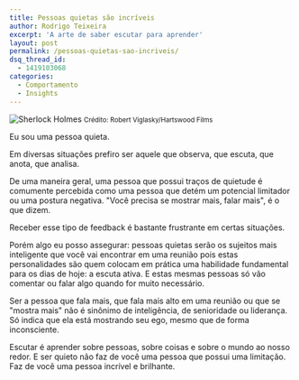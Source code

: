 ```yaml
---
title: Pessoas quietas são incríveis
author: Rodrigo Teixeira
excerpt: 'A arte de saber escutar para aprender'
layout: post
permalink: /pessoas-quietas-sao-incriveis/
dsq_thread_id:
  - 1419103068
categories:
  - Comportamento
  - Insights
---
```



![Sherlock Holmes](https://media.npr.org/assets/img/2014/11/03/sh3_3_3_wide-e9d45fe8f843df5ac1eaaef86b3bb487d7acfc36-s800-c85.jpg#responsive "Sherlock Holmes")
<small>Crédito: Robert Viglasky/Hartswood Films</small>

Eu sou uma pessoa quieta. 

Em diversas situações prefiro ser aquele que observa, que escuta, que anota, que analisa. 

De uma maneira geral, uma pessoa que possui traços de quietude é comumente percebida como uma pessoa que detém um potencial limitador ou uma postura negativa. "Você precisa se mostrar mais, falar mais", é o que dizem. 

Receber esse tipo de feedback é bastante frustrante em certas situações. 

Porém algo eu posso assegurar: pessoas quietas serão os sujeitos mais inteligente que você vai encontrar em uma reunião pois estas personalidades são quem colocam em prática uma habilidade fundamental para os dias de hoje: a escuta ativa. E estas mesmas pessoas só vão comentar ou falar algo quando for muito necessário. 

Ser a pessoa que fala mais, que fala mais alto em uma reunião ou que se "mostra mais" não é sinônimo de inteligência, de senioridade ou liderança. Só indica que ela está mostrando seu ego, mesmo que de forma inconsciente. 

Escutar é aprender sobre pessoas, sobre coisas e sobre o mundo ao nosso redor. E ser quieto não faz de você uma pessoa que possui uma limitação. Faz de você uma pessoa incrível e brilhante. 